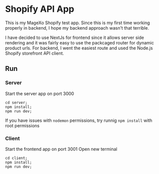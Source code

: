 # Shopify API App

This is my MageXo Shopify test app. Since this is my first time working properly in backend, I hope my backend approach wasn't that terrible. 

I have decided to use NextJs for frontend since it allows server side rendering and it was fairly easy to use the packcaged router for dynamic product urls.
For backend, I went the easiest route and used the Node.js Shopify storefront API client.


## Run

### Server
Start the server app on port 3000
```
cd server;
npm install;
npm run dev;
```
If you have issues with `nodemon` permissions, try runnig `npm install` with root permissions

### Client
Start the frontend app on port 3001
Open new terminal
```
cd client;
npm install;
npm run dev;
```
